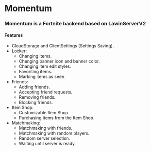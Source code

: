 # Momentum

### Momentum is a Fortnite backend based on LawinServerV2

#### Features

* CloudStorage and ClientSettings (Settings Saving).
* Locker:
    + Changing items.
    + Changing banner icon and banner color.
    + Changing item edit styles.
    + Favoriting items.
    + Marking items as seen.
* Friends:
    + Adding friends.
    + Accepting friend requests.
    + Removing friends.
    + Blocking friends.
* Item Shop:
    + Customizable Item Shop.
    + Purchasing items from the Item Shop.
* Matchmaking:
  * Matchmaking with friends.
  * Matchmaking with random players.
  * Random server selection.
  * Waiting until server is ready.